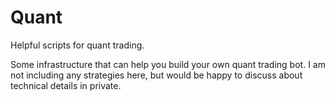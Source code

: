 # Quant
Helpful scripts for quant trading.

Some infrastructure that can help you build your own quant trading bot. I am not including any strategies here, but would be happy to discuss about technical details in private.
